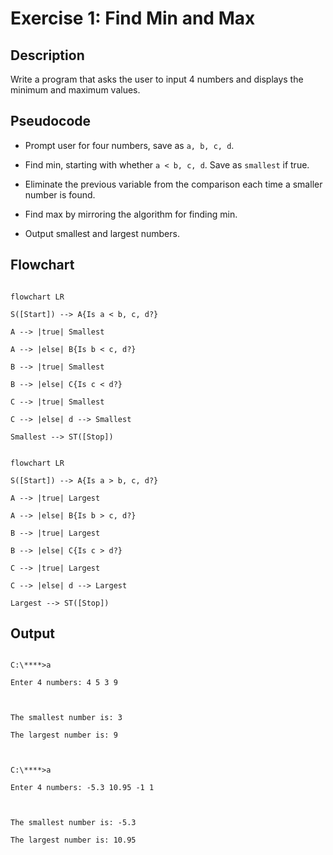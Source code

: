 # Exercise 1: Find Min and Max
## **Description**

Write a program that asks the user to input 4 numbers and displays the minimum and maximum values.
## **Pseudocode**
- Prompt user for four numbers, save as `a, b, c, d`.

- Find min, starting with whether `a < b, c, d`. Save as `smallest` if true.

- Eliminate the previous variable from the comparison each time a smaller number is found.

- Find max by mirroring the algorithm for finding min.

- Output smallest and largest numbers.
## Flowchart
```mermaid

flowchart LR

S([Start]) --> A{Is a < b, c, d?}

A --> |true| Smallest

A --> |else| B{Is b < c, d?}

B --> |true| Smallest

B --> |else| C{Is c < d?}

C --> |true| Smallest

C --> |else| d --> Smallest

Smallest --> ST([Stop])

```
```mermaid

flowchart LR

S([Start]) --> A{Is a > b, c, d?}

A --> |true| Largest

A --> |else| B{Is b > c, d?}

B --> |true| Largest

B --> |else| C{Is c > d?}

C --> |true| Largest

C --> |else| d --> Largest

Largest --> ST([Stop])

```
## **Output**
```

C:\****>a

Enter 4 numbers: 4 5 3 9

  

The smallest number is: 3

The largest number is: 9

  

C:\****>a

Enter 4 numbers: -5.3 10.95 -1 1

  

The smallest number is: -5.3

The largest number is: 10.95

```
